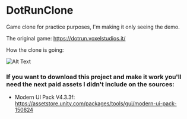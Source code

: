 # DotRunClone
Game clone for practice purposes, I'm making it only seeing the demo.

The original game: https://dotrun.voxelstudios.it/

How the clone is going: 

![Alt Text](https://media.giphy.com/media/yXLPxODKYaIqvzk6zz/giphy.gif)

### If you want to download this project and make it work you'll need the next paid assets I didn't include on the sources:

* Modern UI Pack V4.3.3f: https://assetstore.unity.com/packages/tools/gui/modern-ui-pack-150824